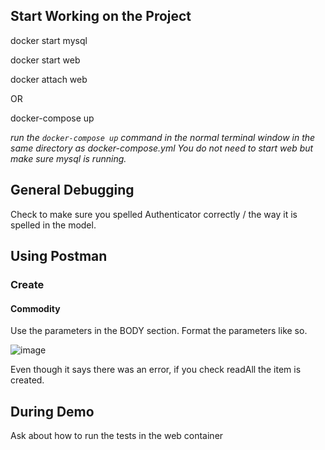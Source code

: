 ## Start Working on the Project

docker start mysql

docker start web

docker attach web

OR

docker-compose up

*run the `docker-compose up` command in the normal terminal window in the same directory as docker-compose.yml You do not need to start web but make sure mysql is running.*


## General Debugging
Check to make sure you spelled Authenticator correctly / the way it is spelled in the model.

## Using Postman

### Create

#### Commodity

Use the parameters in the BODY section. Format the parameters like so.

![image](https://github.com/emmafass/CioYardSale/blob/master/images/postman_create_commodity.png)

Even though it says there was an error, if you check readAll the item is created.

## During Demo

Ask about how to run the tests in the web container
